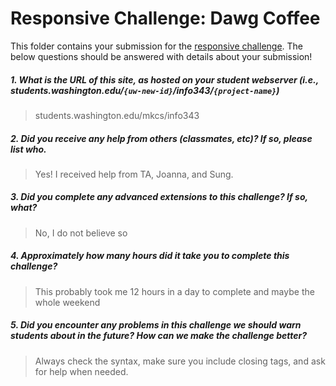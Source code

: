 # Responsive Challenge: Dawg Coffee

This folder contains your submission for the [responsive challenge](http://faculty.washington.edu/mikefree/info343/#/challenges/responsive). The below questions should be answered with details about your submission!

##### 1. What is the URL of this site, as hosted on your student webserver (i.e., students.washington.edu/<code>{uw-new-id}</code>/info343/<code>{project-name}</code>) #####
> students.washington.edu/mkcs/info343

##### 2. Did you receive any help from others (classmates, etc)? If so, please list who. #####
> Yes! I received help from TA, Joanna, and Sung.

##### 3. Did you complete any advanced extensions to this challenge? If so, what? #####
> No, I do not believe so

##### 4. Approximately how many hours did it take you to complete this challenge? #####
> This probably took me 12 hours in a day to complete and maybe the whole weekend

##### 5. Did you encounter any problems in this challenge we should warn students about in the future? How can we make the challenge better? #####
> Always check the syntax, make sure you include closing tags, and ask for help when needed.

